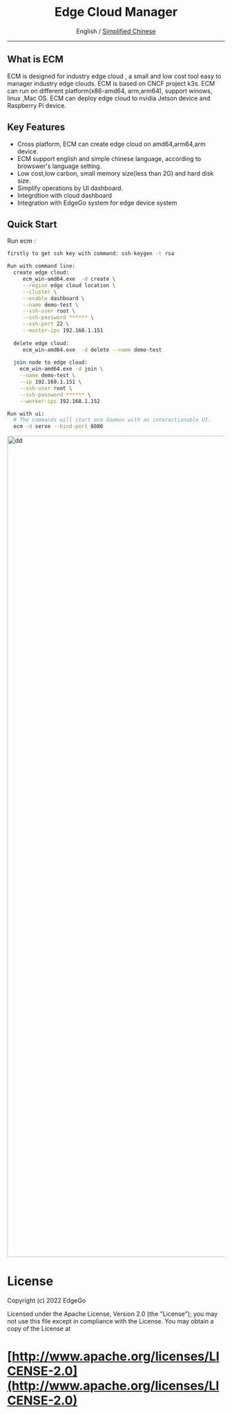 
<div align="center">
  <h1>Edge Cloud Manager</h1>
  <span>English / </span> <a href="https://github.com/edgego/">Simplified Chinese</a>
</div>

<hr />

## What is ECM
 ECM is designed for industry edge cloud , a small and low cost tool easy to  manager industry edge clouds. ECM is based on CNCF project k3s. ECM can run on different platform(x86-amd64, arm,arm64), support winows, linux ,Mac OS. ECM can deploy edge cloud to nvidia Jetson device and Raspberry Pi device.

## Key Features

- Cross platform, ECM can create edge cloud on amd64,arm64,arm device. 
- ECM support english and simple chinese language, according to browswer's language setting.
- Low cost,low carbon, small memory size(less than 2G) and hard disk size.
- Simplify operations by UI dashboard.
- Integrdtion with cloud dashboard
- Integration with EdgeGo system for edge device system

## Quick Start

 Run  ecm :

```bash
firstly to get ssh key with command: ssh-keygen -t rsa

Run with command line:
  create edge cloud:
     ecm_win-amd64.exe  -d create \
     --region edge cloud location \
     --cluster \
     --enable dashboard \
     --name demo-test \
     --ssh-user root \
     --ssh-password ****** \
     --ssh-port 22 \
     --master-ips 192.168.1.151
  
  delete edge cloud:
     ecm_win-amd64.exe  -d delete --name demo-test
  
  join node to edge cloud:
    ecm_win-amd64.exe -d join \
    --name demo-test \
    --ip 192.168.1.151 \
    --ssh-user root \
    --ssh-password ****** \
    --worker-ips 192.168.1.152

Run with ui:
  # The commands will start ecm daemon with an interactionable UI.
  ecm -d serve --bind-port 8080
```


<img width="1900" alt="dd" src="https://user-images.githubusercontent.com/80612608/187695916-be253bd2-0a5c-41f8-91e1-8127db396185.png">


# License

Copyright (c) 2022 EdgeGo

Licensed under the Apache License, Version 2.0 (the "License");
you may not use this file except in compliance with the License.
You may obtain a copy of the License at

[http://www.apache.org/licenses/LICENSE-2.0](http://www.apache.org/licenses/LICENSE-2.0)
=======
